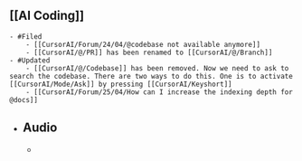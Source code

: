 ## [[AI Coding]]
	- #Filed
		- [[CursorAI/Forum/24/04/@codebase not available anymore]]
		- [[CursorAI/@/PR]] has been renamed to [[CursorAI/@/Branch]]
	- #Updated
		- [[CursorAI/@/Codebase]] has been removed. Now we need to ask to search the codebase. There are two ways to do this. One is to activate [[CursorAI/Mode/Ask]] by pressing [[CursorAI/Keyshort]]
		- [[CursorAI/Forum/25/04/How can I increase the indexing depth for @docs]]
- ## Audio
	-